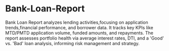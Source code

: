 # Bank-Loan-Report
Bank Loan Report analyzes lending activities,focusing on application trends,financial performance, and borrower data. It tracks key KPIs like MTD/PMTD application volume, funded amounts, and repayments. The report assesses portfolio health via average interest rates, DTI, and a 'Good' vs. 'Bad' loan analysis, informing risk management and strategy.
